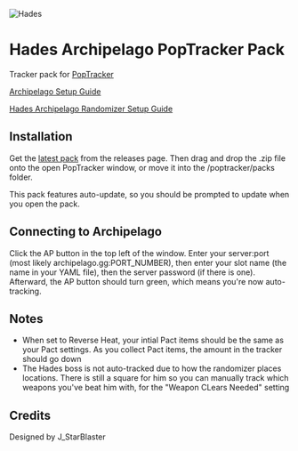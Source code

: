![Hades](https://cdn2.steamgriddb.com/grid/9ea6a76568f749f117172eaf365d7b21.png)
# Hades Archipelago PopTracker Pack
Tracker pack for [PopTracker](https://github.com/black-sliver/PopTracker/)

[Archipelago Setup Guide](https://archipelago.gg/tutorial/Archipelago/setup/en)

[Hades Archipelago Randomizer Setup Guide](https://github.com/NaixGames/Polycosmos)

## Installation
Get the [latest pack](https://github.com/OmegaZeron/Hades-AP-Poptracker-Pack/releases/latest) from the releases page. Then drag and drop the .zip file onto the open PopTracker window, or move it into the /poptracker/packs folder.

This pack features auto-update, so you should be prompted to update when you open the pack.

## Connecting to Archipelago
Click the AP button in the top left of the window. Enter your server:port (most likely archipelago.gg:PORT_NUMBER), then enter your slot name (the name in your YAML file), then the server password (if there is one). Afterward, the AP button should turn green, which means you're now auto-tracking.

## Notes
* When set to Reverse Heat, your intial Pact items should be the same as your Pact settings. As you collect Pact items, the amount in the tracker should go down
* The Hades boss is not auto-tracked due to how the randomizer places locations. There is still a square for him so you can manually track which weapons you've beat him with, for the "Weapon CLears Needed" setting

## Credits
Designed by J_StarBlaster